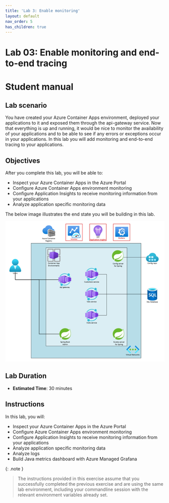```yaml
---
title: 'Lab 3: Enable monitoring'
layout: default
nav_order: 5
has_children: true
---
```


# Lab 03: Enable monitoring and end-to-end tracing

# Student manual

## Lab scenario

You have created your Azure Container Apps environment, deployed your applications to it and exposed them through the api-gateway service. Now that everything is up and running, it would be nice to monitor the availability of your applications and to be able to see if any errors or exceptions occur in your applications. In this lab you will add monitoring and end-to-end tracing to your applications.

## Objectives

After you complete this lab, you will be able to:

- Inspect your Azure Container Apps in the Azure Portal
- Configure Azure Container Apps environment monitoring
- Configure Application Insights to receive monitoring information from your applications
- Analyze application specific monitoring data

The below image illustrates the end state you will be building in this lab.

![lab 3 overview](../../images/acalab3.png)

## Lab Duration

- **Estimated Time**: 30 minutes

## Instructions

In this lab, you will:

- Inspect your Azure Container Apps in the Azure Portal
- Configure Azure Container Apps environment monitoring
- Configure Application Insights to receive monitoring information from your applications
- Analyze application specific monitoring data
- Analyze logs
- Build Java metrics dashboard with Azure Managed Grafana

{: .note }
> The instructions provided in this exercise assume that you successfully completed the previous exercise and are using the same lab environment, including your commandline session with the relevant environment variables already set.
